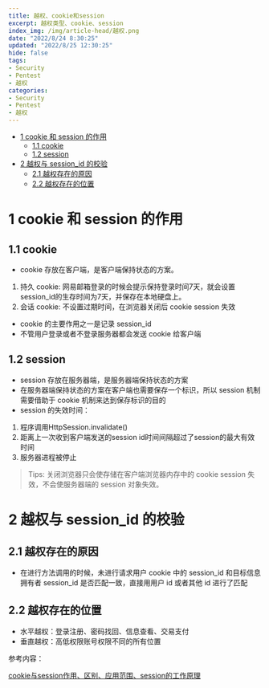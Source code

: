 ```yaml
---
title: 越权、cookie和session
excerpt: 越权类型、cookie、session
index_img: /img/article-head/越权.png
date: "2022/8/24 8:30:25"
updated: "2022/8/25 12:30:25"
hide: false
tags:
- Security
- Pentest
- 越权
categories:
- Security
- Pentest
- 越权
---
```


- [1 cookie 和 session 的作用](#1-cookie-和-session-的作用)
  - [1.1 cookie](#11-cookie)
  - [1.2 session](#12-session)
- [2 越权与 session\_id 的校验](#2-越权与-session_id-的校验)
  - [2.1 越权存在的原因](#21-越权存在的原因)
  - [2.2 越权存在的位置](#22-越权存在的位置)

# 1 cookie 和 session 的作用

## 1.1 cookie

- cookie 存放在客户端，是客户端保持状态的方案。
1. 持久 cookie: 网易邮箱登录的时候会提示保持登录时间7天，就会设置session_id的生存时间为7天，并保存在本地硬盘上。
2. 会话 cookie: 不设置过期时间，在浏览器关闭后 cookie session 失效
- cookie 的主要作用之一是记录 session_id 
- 不管用户登录或者不登录服务器都会发送 cookie 给客户端

## 1.2 session

- session 存放在服务器端，是服务器端保持状态的方案
- 在服务器端保持状态的方案在客户端也需要保存一个标识，所以 session 机制需要借助于 cookie 机制来达到保存标识的目的
- session 的失效时间：
1. 程序调用HttpSession.invalidate()
2. 距离上一次收到客户端发送的session id时间间隔超过了session的最大有效时间
3. 服务器进程被停止
> Tips: 关闭浏览器只会使存储在客户端浏览器内存中的 cookie session 失效，不会使服务器端的 session 对象失效。

# 2 越权与 session_id 的校验

## 2.1 越权存在的原因

- 在进行方法调用的时候，未进行请求用户 cookie 中的 session_id 和目标信息拥有者 session_id 是否匹配一致，直接用用户 id 或者其他 id 进行了匹配

## 2.2 越权存在的位置

- 水平越权：登录注册、密码找回、信息查看、交易支付
- 垂直越权：高低权限账号权限不同的所有位置

参考内容：

[cookie与session作用、区别、应用范围、session的工作原理](https://developer.aliyun.com/article/684252)
